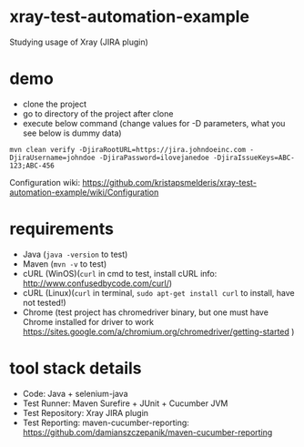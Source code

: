 # xray-test-automation-example
Studying usage of Xray (JIRA plugin)


# demo
- clone the project
- go to directory of the project after clone
- execute below command (change values for -D parameters, what you see below is dummy data)
```
mvn clean verify -DjiraRootURL=https://jira.johndoeinc.com -DjiraUsername=johndoe -DjiraPassword=ilovejanedoe -DjiraIssueKeys=ABC-123;ABC-456
```
Configuration wiki: https://github.com/kristapsmelderis/xray-test-automation-example/wiki/Configuration

# requirements
- Java (```java -version``` to test)
- Maven (```mvn -v``` to test)
- cURL (WinOS)(```curl``` in cmd to test, install cURL info: http://www.confusedbycode.com/curl/)
- cURL (Linux)(```curl``` in terminal, ```sudo apt-get install curl``` to install, have not tested!) 
- Chrome (test project has chromedriver binary, but one must have Chrome installed for driver to work https://sites.google.com/a/chromium.org/chromedriver/getting-started )

# tool stack details
- Code: Java + selenium-java
- Test Runner: Maven Surefire + JUnit + Cucumber JVM
- Test Repository: Xray JIRA plugin
- Test Reporting: maven-cucumber-reporting: https://github.com/damianszczepanik/maven-cucumber-reporting
